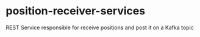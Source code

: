 # position-receiver-services
REST Service responsible for receive positions and post it on a Kafka topic
